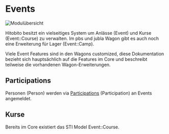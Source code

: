 # Events

![Modulübersicht](_diagrams/events-overview.svg)

Hitobito besitzt ein vielseitiges System um Anlässe (Event) und Kurse (Event::Course) zu verwalten. Im pbs und jubla Wagon gibt es auch noch eine Erweiterung für Lager (Event::Camp).

Viele Event Features sind in den Wagons customized, diese Dokumentation bezieht sich hauptsächlich auf die Features im Core und beschreibt teilweise die vorhandenen Wagon-Erweiterungen.

## Participations

Personen (Person) werden via [Participations](./events/participations.md) (Participation) an Events angemeldet.

## Kurse

Bereits im Core existiert das STI Model Event::Course.
